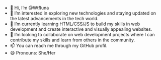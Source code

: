 - 👋 Hi, I’m @Wtfluna
- 👀 I’m interested in exploring new technologies and staying updated on the latest advancements in the tech world.
- 🌱 I’m currently learning HTML/CSS/JS to build my skills in web development and create interactive and visually appealing websites.
- 💞️ I’m looking to collaborate on web development projects where I can contribute my skills and learn from others in the community.
- 📫 You can reach me through my GitHub profil.
- 😄 Pronouns: She/Her

<!---
Wtfluna/Wtfluna is a ✨ special ✨ repository because its `README.md` (this file) appears on your GitHub profile.
You can click the Preview link to take a look at your changes.
--->

